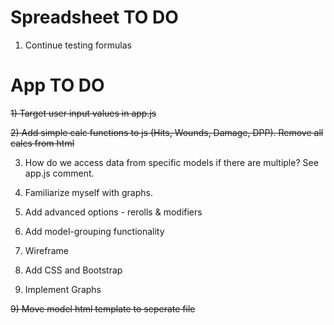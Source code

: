 # Spreadsheet TO DO
  1) Continue testing formulas

# App TO DO
  ~~1) Target user input values in app.js~~

  ~~2) Add simple calc functions to js (Hits, Wounds, Damage, DPP). Remove all calcs from html~~

  3) How do we access data from specific models if there are multiple? See app.js comment.

  4) Familiarize myself with graphs.

  5) Add advanced options - rerolls & modifiers

  6) Add model-grouping functionality

  7) Wireframe

  8) Add CSS and Bootstrap

  9) Implement Graphs
  
  ~~9) Move model html template to seperate file~~ 
